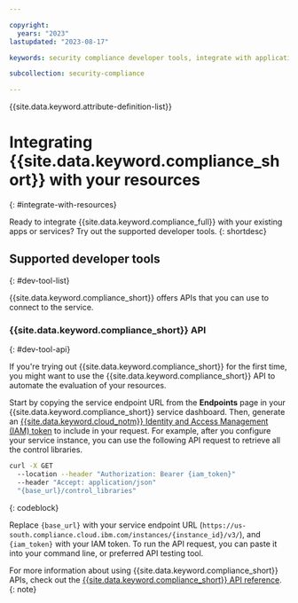 ```yaml
---

copyright:
  years: "2023"
lastupdated: "2023-08-17"

keywords: security compliance developer tools, integrate with application, API, SDK, CLI

subcollection: security-compliance

---
```


{{site.data.keyword.attribute-definition-list}}

# Integrating {{site.data.keyword.compliance_short}} with your resources
{: #integrate-with-resources}

Ready to integrate {{site.data.keyword.compliance_full}} with your existing apps or services? Try out the supported developer tools.
{: shortdesc}

## Supported developer tools
{: #dev-tool-list}

{{site.data.keyword.compliance_short}} offers APIs that you can use to connect to the service.




### {{site.data.keyword.compliance_short}} API
{: #dev-tool-api}

If you're trying out {{site.data.keyword.compliance_short}} for the first time, you might want to use the {{site.data.keyword.compliance_short}} API to automate the evaluation of your resources. 

Start by copying the service endpoint URL from the **Endpoints** page in your {{site.data.keyword.compliance_short}} service dashboard. Then, generate an [{{site.data.keyword.cloud_notm}} Identity and Access Management (IAM) token](/docs/account?topic=account-iamtoken_from_apikey) to include in your request. For example, after you configure your service instance, you can use the following API request to retrieve all the control libraries.


```sh
curl -X GET 
  --location --header "Authorization: Bearer {iam_token}" 
  --header "Accept: application/json" 
  "{base_url}/control_libraries"

```
{: codeblock}

Replace `{base_url}` with your service endpoint URL (`https://us-south.compliance.cloud.ibm.com/instances/{instance_id}/v3/`), and `{iam_token}` with your IAM token. To run the API request, you can paste it into your command line, or preferred API testing tool. 

For more information about using {{site.data.keyword.compliance_short}} APIs, check out the [{{site.data.keyword.compliance_short}} API reference](/apidocs/security-compliance).
{: note}

